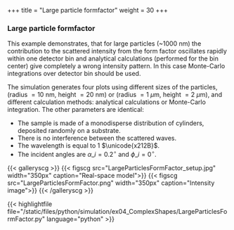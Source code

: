 +++
title = "Large particle formfactor"
weight = 30
+++

### Large particle formfactor

This example demonstrates, that for large particles (~$1000$ nm) the contribution to the scattered intensity from the form factor oscillates rapidly within one detector bin and analytical calculations (performed for the bin center) give completely a wrong intensity pattern. In this case Monte-Carlo integrations over detector bin should be used.

The simulation generates four plots using different sizes of the particles, (radius $=10$ nm, height $=20$ nm) or (radius $=1$ $\mu$m, height $=2$ $\mu$m), and different calculation methods: analytical calculations or Monte-Carlo integration. The other parameters are identical:

* The sample is made of a monodisperse distribution of cylinders, deposited randomly on a substrate.
* There is no interference between the scattered waves.
* The wavelength is equal to $1$ $\unicode{x212B}$.
* The incident angles are $\alpha\_i = 0.2 ^{\circ}$ and $\phi\_i = 0^{\circ}$.

{{< galleryscg >}}
{{< figscg src="LargeParticlesFormFactor_setup.jpg" width="350px" caption="Real-space model">}}
{{< figscg src="LargeParticlesFormFactor.png" width="350px" caption="Intensity image">}}
{{< /galleryscg >}}

{{< highlightfile file="/static/files/python/simulation/ex04_ComplexShapes/LargeParticlesFormFactor.py" language="python" >}}

